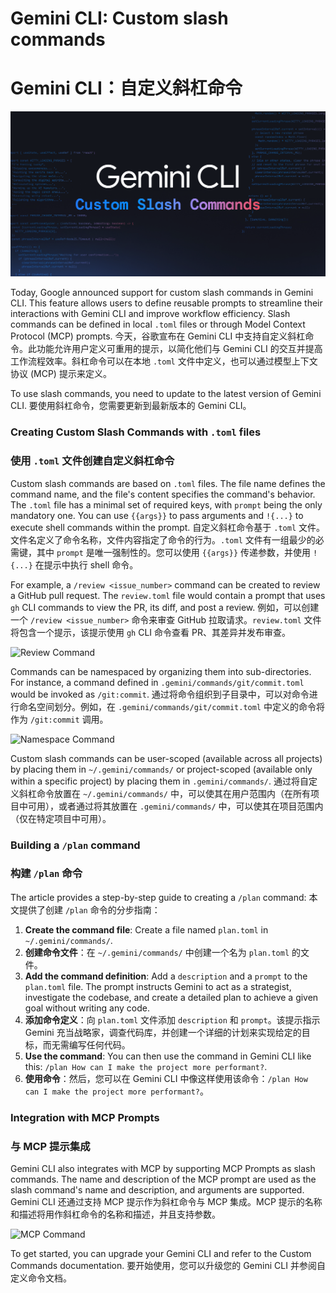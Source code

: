 # Gemini CLI: Custom slash commands
# Gemini CLI：自定义斜杠命令

![Gemini CLI Custom Slash Commands](resources/custom_slash_commands_header.max-2600x2600.png)

Today, Google announced support for custom slash commands in Gemini CLI. This feature allows users to define reusable prompts to streamline their interactions with Gemini CLI and improve workflow efficiency. Slash commands can be defined in local `.toml` files or through Model Context Protocol (MCP) prompts.
今天，谷歌宣布在 Gemini CLI 中支持自定义斜杠命令。此功能允许用户定义可重用的提示，以简化他们与 Gemini CLI 的交互并提高工作流程效率。斜杠命令可以在本地 `.toml` 文件中定义，也可以通过模型上下文协议 (MCP) 提示来定义。

To use slash commands, you need to update to the latest version of Gemini CLI.
要使用斜杠命令，您需要更新到最新版本的 Gemini CLI。

### Creating Custom Slash Commands with `.toml` files
### 使用 `.toml` 文件创建自定义斜杠命令

Custom slash commands are based on `.toml` files. The file name defines the command name, and the file's content specifies the command's behavior. The `.toml` file has a minimal set of required keys, with `prompt` being the only mandatory one. You can use `{{args}}` to pass arguments and `!{...}` to execute shell commands within the prompt.
自定义斜杠命令基于 `.toml` 文件。文件名定义了命令名称，文件内容指定了命令的行为。`.toml` 文件有一组最少的必需键，其中 `prompt` 是唯一强制性的。您可以使用 `{{args}}` 传递参数，并使用 `!{...}` 在提示中执行 shell 命令。

For example, a `/review <issue_number>` command can be created to review a GitHub pull request. The `review.toml` file would contain a prompt that uses `gh` CLI commands to view the PR, its diff, and post a review.
例如，可以创建一个 `/review <issue_number>` 命令来审查 GitHub 拉取请求。`review.toml` 文件将包含一个提示，该提示使用 `gh` CLI 命令查看 PR、其差异并发布审查。

![Review Command](resources/custom_slash_commands_review.gif)

Commands can be namespaced by organizing them into sub-directories. For instance, a command defined in `.gemini/commands/git/commit.toml` would be invoked as `/git:commit`.
通过将命令组织到子目录中，可以对命令进行命名空间划分。例如，在 `.gemini/commands/git/commit.toml` 中定义的命令将作为 `/git:commit` 调用。

![Namespace Command](resources/custom_slash_commands_namespaces.gif)

Custom slash commands can be user-scoped (available across all projects) by placing them in `~/.gemini/commands/` or project-scoped (available only within a specific project) by placing them in `.gemini/commands/`.
通过将自定义斜杠命令放置在 `~/.gemini/commands/` 中，可以使其在用户范围内（在所有项目中可用），或者通过将其放置在 `.gemini/commands/` 中，可以使其在项目范围内（仅在特定项目中可用）。

### Building a `/plan` command
### 构建 `/plan` 命令

The article provides a step-by-step guide to creating a `/plan` command:
本文提供了创建 `/plan` 命令的分步指南：

1.  **Create the command file**: Create a file named `plan.toml` in `~/.gemini/commands/`.
1.  **创建命令文件**：在 `~/.gemini/commands/` 中创建一个名为 `plan.toml` 的文件。
2.  **Add the command definition**: Add a `description` and a `prompt` to the `plan.toml` file. The prompt instructs Gemini to act as a strategist, investigate the codebase, and create a detailed plan to achieve a given goal without writing any code.
2.  **添加命令定义**：向 `plan.toml` 文件添加 `description` 和 `prompt`。该提示指示 Gemini 充当战略家，调查代码库，并创建一个详细的计划来实现给定的目标，而无需编写任何代码。
3.  **Use the command**: You can then use the command in Gemini CLI like this: `/plan How can I make the project more performant?`.
3.  **使用命令**：然后，您可以在 Gemini CLI 中像这样使用该命令：`/plan How can I make the project more performant?`。

### Integration with MCP Prompts
### 与 MCP 提示集成

Gemini CLI also integrates with MCP by supporting MCP Prompts as slash commands. The name and description of the MCP prompt are used as the slash command's name and description, and arguments are supported.
Gemini CLI 还通过支持 MCP 提示作为斜杠命令与 MCP 集成。MCP 提示的名称和描述将用作斜杠命令的名称和描述，并且支持参数。

![MCP Command](resources/custom_slash_commands_mcp.gif)

To get started, you can upgrade your Gemini CLI and refer to the Custom Commands documentation.
要开始使用，您可以升级您的 Gemini CLI 并参阅自定义命令文档。
